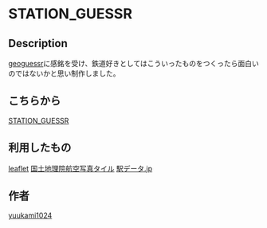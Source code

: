 STATION_GUESSR
====

## Description

[geoguessr](https://geoguessr.com)に感銘を受け、鉄道好きとしてはこういったものをつくったら面白いのではないかと思い制作しました。

## こちらから

[STATION_GUESSR](https://yuukami1024.github.io/station_guessr/)

## 利用したもの

[leaflet](https://leafletjs.com)
[国土地理院航空写真タイル](http://maps.gsi.go.jp/development/ichiran.html)
[駅データ.jp](http://www.ekidata.jp)

## 作者

[yuukami1024](https://github.com/yuukami1024)
